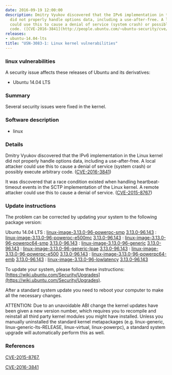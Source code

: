 ```yaml
---
date: 2016-09-19 12:00:00
description: Dmitry Vyukov discovered that the IPv6 implementation in the Linux kernel
  did not properly handle options data, including a use-after-free. A local attacker
  could use this to cause a denial of service (system crash) or possibly execute arbitrary
  code. ([CVE-2016-3841](http://people.ubuntu.com/~ubuntu-security/cve/CVE-2016-3841))
releases:
- ubuntu-14.04-lts
title: "USN-3083-1: Linux kernel vulnerabilities"
---
```


### linux vulnerabilities

A security issue affects these releases of Ubuntu and its derivatives:

* Ubuntu 14.04 LTS

### Summary

Several security issues were fixed in the kernel. 

### Software description

* linux 

### Details

Dmitry Vyukov discovered that the IPv6 implementation in the Linux kernel did not properly handle options data, including a use-after-free. A local attacker could use this to cause a denial of service (system crash) or possibly execute arbitrary code. ([CVE-2016-3841](http://people.ubuntu.com/~ubuntu-security/cve/CVE-2016-3841))

It was discovered that a race condition existed when handling heartbeat- timeout events in the SCTP implementation of the Linux kernel. A remote attacker could use this to cause a denial of service. ([CVE-2015-8767](http://people.ubuntu.com/~ubuntu-security/cve/CVE-2015-8767)) 

### Update instructions

The problem can be corrected by updating your system to the following package version:

Ubuntu 14.04 LTS
 : [linux-image-3.13.0-96-powerpc-smp](https://launchpad.net/ubuntu/+source/linux) <span> [3.13.0-96.143](https://launchpad.net/ubuntu/+source/linux/3.13.0-96.143) </span> 
 : [linux-image-3.13.0-96-powerpc-e500mc](https://launchpad.net/ubuntu/+source/linux) <span> [3.13.0-96.143](https://launchpad.net/ubuntu/+source/linux/3.13.0-96.143) </span> 
 : [linux-image-3.13.0-96-powerpc64-smp](https://launchpad.net/ubuntu/+source/linux) <span> [3.13.0-96.143](https://launchpad.net/ubuntu/+source/linux/3.13.0-96.143) </span> 
 : [linux-image-3.13.0-96-generic](https://launchpad.net/ubuntu/+source/linux) <span> [3.13.0-96.143](https://launchpad.net/ubuntu/+source/linux/3.13.0-96.143) </span> 
 : [linux-image-3.13.0-96-generic-lpae](https://launchpad.net/ubuntu/+source/linux) <span> [3.13.0-96.143](https://launchpad.net/ubuntu/+source/linux/3.13.0-96.143) </span> 
 : [linux-image-3.13.0-96-powerpc-e500](https://launchpad.net/ubuntu/+source/linux) <span> [3.13.0-96.143](https://launchpad.net/ubuntu/+source/linux/3.13.0-96.143) </span> 
 : [linux-image-3.13.0-96-powerpc64-emb](https://launchpad.net/ubuntu/+source/linux) <span> [3.13.0-96.143](https://launchpad.net/ubuntu/+source/linux/3.13.0-96.143) </span> 
 : [linux-image-3.13.0-96-lowlatency](https://launchpad.net/ubuntu/+source/linux) <span> [3.13.0-96.143](https://launchpad.net/ubuntu/+source/linux/3.13.0-96.143) </span> 

To update your system, please follow these instructions: [https://wiki.ubuntu.com/Security/Upgrades](https://wiki.ubuntu.com/Security/Upgrades).

After a standard system update you need to reboot your computer to make all the necessary changes.

ATTENTION: Due to an unavoidable ABI change the kernel updates have been given a new version number, which requires you to recompile and reinstall all third party kernel modules you might have installed. Unless you manually uninstalled the standard kernel metapackages (e.g. linux-generic, linux-generic-lts-RELEASE, linux-virtual, linux-powerpc), a standard system upgrade will automatically perform this as well. 

### References

 [CVE-2015-8767](http://people.ubuntu.com/~ubuntu-security/cve/CVE-2015-8767), 

 [CVE-2016-3841](http://people.ubuntu.com/~ubuntu-security/cve/CVE-2016-3841)
